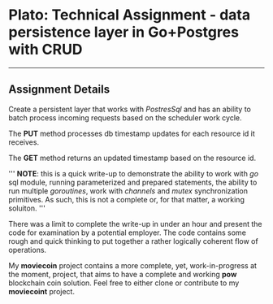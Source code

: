 # Plato: Technical Assignment - data persistence layer in Go+Postgres with CRUD
---
## Assignment Details
Create a persistent layer that works with _PostresSql_ and has an ability to batch process incoming requests
based on the scheduler work cycle.


The __PUT__ method processes db timestamp updates for each resource id it receives.


The __GET__ method returns an updated timestamp based on the resource id.

'''
__NOTE__: this is a quick write-up to demonstrate the ability to work with _go_ sql module,
running parameterized and prepared statements, the ability to run multiple _goroutines_,
work with _channels_ and _mutex_ synchronization primitives. As such, this is not a complete
or, for that matter, a working soluiton.
'''

There was a limit to complete the write-up in under an hour and present the code for examination
by a potential employer. The code contains some rough and quick thinking to put together a rather logically coherent
flow of operations. 


My __moviecoin__ project contains a more complete, yet, work-in-progress at the moment, project, that aims to have 
a complete and working __pow__ blockchain coin solution. Feel free to either clone or contribute to my __moviecoint__
project.




